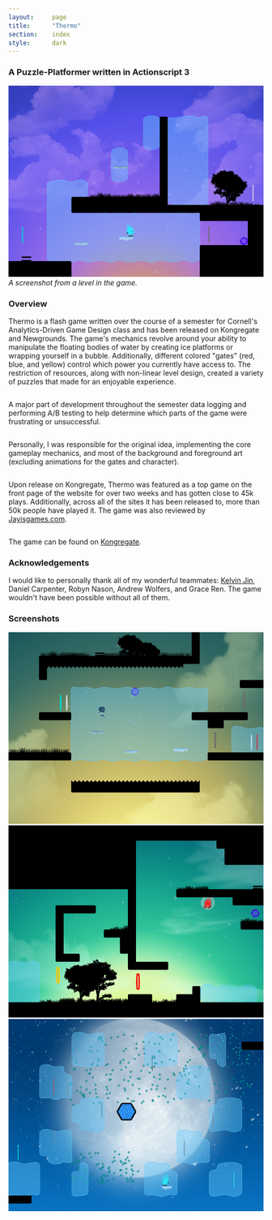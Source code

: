 ```yaml
---
layout:     page
title:      "Thermo"
section:	index
style:		dark
---
```


### A Puzzle-Platformer written in Actionscript 3 ###

<figure style="max-width:640px; margin: 0 auto;">
    <img src="../images/thermo.png" alt="A screenshot from the game">
    <figcaption><em>A screenshot from a level in the game.</em></figcaption>
</figure>

### Overview ###
Thermo is a flash game written over the course of a semester for Cornell's Analytics-Driven Game Design class and has been released on Kongregate and Newgrounds. The game's mechanics revolve around your ability to manipulate the floating bodies of water by creating ice platforms or wrapping yourself in a bubble. Additionally, different colored "gates" (red, blue, and yellow) control which power you currently have access to. The restriction of resources, along with non-linear level design, created a variety of puzzles that made for an enjoyable experience.
<pre></pre>
A major part of development throughout the semester data logging and performing A/B testing to help determine which parts of the game were frustrating or unsuccessful.
<pre></pre>
Personally, I was responsible for the original idea, implementing the core gameplay mechanics, and most of the background and foreground art (excluding animations for the gates and character).
<pre></pre>
Upon release on Kongregate, Thermo was featured as a top game on the front page of the website for over two weeks and has gotten close to 45k plays. Additionally, across all of the sites it has been released to, more than 50k people have played it. The game was also reviewed by [Jayisgames.com](http://jayisgames.com/archives/2014/12/thermo.php).
<pre></pre>
The game can be found on [Kongregate](http://www.kongregate.com/games/jagj10/thermo).

### Acknowledgements ###
I would like to personally thank all of my wonderful teammates: [Kelvin Jin](http://kjin.me/), Daniel Carpenter, Robyn Nason, Andrew Wolfers, and Grace Ren. The game wouldn't have been possible without all of them.

### Screenshots ###
<figure style="max-width:640px; margin: 0 auto;">
    <img src="../images/thermo2.png" alt="A screenshot from the game">
</figure>
<figure style="max-width:640px; margin: 0 auto;">
    <img src="../images/thermo3.png" alt="A screenshot from the game">
</figure>
<figure style="max-width:640px; margin: 0 auto;">
    <img src="../images/thermo1.png" alt="A screenshot from the game">
</figure>